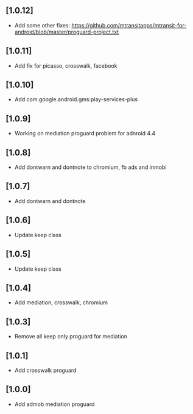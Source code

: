 ## [1.0.12]
- Add some other fixes: https://github.com/mtransitapps/mtransit-for-android/blob/master/proguard-project.txt

## [1.0.11]
- Add fix for picasso, crosswalk, facebook

## [1.0.10]
- Add com.google.android.gms:play-services-plus

## [1.0.9]
- Working on mediation proguard problem for adnroid 4.4

## [1.0.8]
- Add dontwarn and dontnote to chromium, fb ads and inmobi

## [1.0.7]
- Add dontwarn and dontnote

## [1.0.6]
- Update keep class

## [1.0.5]
- Update keep class

## [1.0.4]
- Add mediation, crosswalk, chromium

## [1.0.3]
- Remove all keep only proguard for mediation

## [1.0.1]
- Add crosswalk proguard

## [1.0.0]
- Add admob mediation proguard